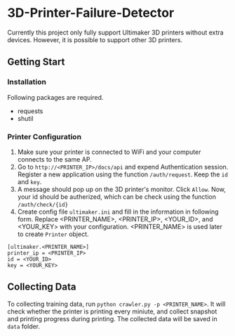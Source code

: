 # 3D-Printer-Failure-Detector
Currently this project only fully support Ultimaker 3D printers without extra devices. 
However, it is possible to support other 3D printers.

## Getting Start

### Installation
Following packages are required.
- requests
- shutil

### Printer Configuration
1. Make sure your printer is connected to WiFi and your computer connects to the same AP.
2. Go to `http://<PRINTER_IP>/docs/api` and expend Authentication session. Register a new application using the function `/auth/request`. Keep the `id` and `key`. 
3. A message should pop up on the 3D printer's monitor. Click `Allow`. Now, your id should be autherized, which can be check using the function `/auth/check/{id}`
4. Create config file `ultimaker.ini` and fill in the information in following form. Replace <PRINTER_NAME>, <PRINTER_IP>, <YOUR_ID>, and <YOUR_KEY> with your configuration. <PRINTER_NAME> is used later to create `Printer` object.
```
[ultimaker.<PRINTER_NAME>]
printer_ip = <PRINTER_IP>
id = <YOUR_ID>
key = <YOUR_KEY>
```

## Collecting Data
To collecting training data, run `python crawler.py -p <PRINTER_NAME>`.
It will check whether the printer is printing every miniute, and collect snapshot and printing progress during printing.
The collected data will be saved in `data` folder.
